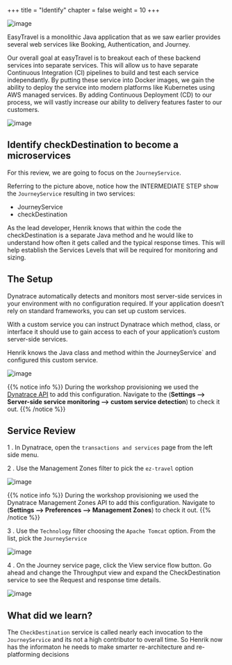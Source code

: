 +++
title = "Identify"
chapter = false
weight = 10
+++

![image](/images/henrik.png)

EasyTravel is a monolithic Java application that as we saw earlier provides several web services like Booking, Authentication, and Journey.

Our overall goal at easyTravel is to breakout each of these backend services into separate services. This will allow us to have separate Continuous Integration (CI) pipelines to build and test each service independantly. By putting these service into Docker images, we gain the ability to deploy the service into modern platforms like Kubernetes using AWS managed services. By adding Continuous Deployment (CD) to our process, we will vastly increase our ability to delivery features faster to our customers.

![image](/images/adapt-microservices.png)

## Identify checkDestination to become a microservices

For this review, we are going to focus on the `JourneyService`.

Referring to the picture above, notice how the INTERMEDIATE STEP show the `JourneyService` resulting in two services:

* JourneyService
* checkDestination

As the lead developer, Henrik knows that within the code the checkDestination is a separate Java method and he would like to understand how often it gets called and the typical response times. This will help establish the Services Levels that will be required for monitoring and sizing.

## The Setup

Dynatrace automatically detects and monitors most server-side services in your environment with no configuration required. If your application doesn’t rely on standard frameworks, you can set up custom services.

With a custom service you can instruct Dynatrace which method, class, or interface it should use to gain access to each of your application’s custom server-side services.

Henrik knows the Java class and method within the JourneyService` and configured this custom service.

![image](/images/java-custom-service.png)

{{% notice info %}}
During the workshop provisioning we used the [Dynatrace API](https://www.dynatrace.com/support/help/dynatrace-api/configuration-api/service-api/custom-services-api/) to add this configuration. Navigate to the (**Settings –> Server-side service monitoring –> custom service detection**) to check it out.
{{% /notice %}}

## Service Review

1 . In Dynatrace, open the `transactions and services` page from the left side menu.

2 . Use the Management Zones filter to pick the `ez-travel` option

![image](/images/mz-filter.png)

{{% notice info %}}
During the workshop provisioning we used the Dynatrace Management Zones API to add this configuration. Navigate to (**Settings –> Preferences –> Management Zones**) to check it out.
{{% /notice %}}

3 . Use the `Technology` filter choosing the `Apache Tomcat` option. From the list, pick the `JourneyService`

![image](/images/pick-journey.png)

4 . On the Journey service page, click the View service flow button. Go ahead and change the Throughput view and expand the CheckDestination service to see the Request and response time details.

![image](/images/check-destination.png)

## What did we learn?

The `CheckDestination` service is called nearly each invocation to the `JourneyService` and its not a high contributor to overall time. So Henrik now has the informaton he needs to make smarter re-architecture and re-platforming decisions
